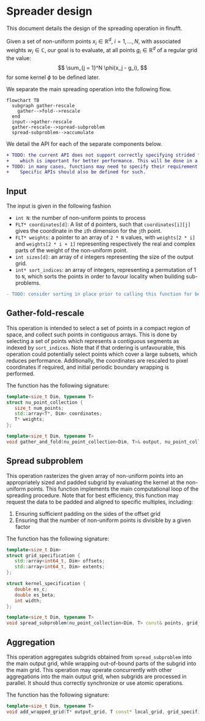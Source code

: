 # Spreader design

This document details the design of the spreading operation in finufft.

Given a set of non-uniform points $x_i \in \mathbb{R}^d$, $i = 1, \dotsc, N$,
with associated weights $w_i \in \mathbb{C}$,
our goal is to evaluate, at all points $g_i \in \mathbb{R}^d$ of a regular grid
the value:
$$ \sum_{j = 1}^N \phi(x_j - g_i), $$
for some kernel $\phi$ to be defined later.

We separate the main spreading operation into the following flow.
```mermaid
flowchart TB
  subgraph gather-rescale
    gather-->fold-->rescale
  end
  input-->gather-rescale
  gather-rescale-->spread-subproblem
  spread-subproblem-->accumulate
```
We detail the API for each of the separate components below.

```diff
+ TODO: the current API does not support correctly specifying strided formats for multi-dimensional inputs
+    which is important for better performance. This will be done in a second stage.
+ TODO: in many cases, functions may need to specify their requirement in terms of padding / alignment.
+    Specific APIs should also be defined for such.
```

## Input

The input is given in the following fashion
- `int N`: the number of non-uniform points to process
- `FLT* coordinates[d]`: A list of d pointers, such that `coordinates[i][j]`
   gives the coordinate in the `i`th dimension for the `j`th point.
- `FLT* weights`: a pointer to an array of `2 * N` values, with `weights[2 * i]` and `weights[2 * i + 1]`
   representing respectively the real and complex parts of the weight of the non-uniform point.
- `int sizes[d]`: an array of `d` integers representing the size of the output grid.
- `int* sort_indices`: an array of integers, representing a permutation of 1 to `N`, which sorts the points
   in order to favour locality when building sub-problems.
```diff
- TODO: consider sorting in place prior to calling this function for better performance
```

## Gather-fold-rescale

This operation is intended to select a set of points in a compact region of space,
and collect such points in contiguous arrays.
This is done by selecting a set of points which represents a contiguous segments as indexed by `sort_indices`.
Note that if that ordering is unfavourable, this operation could potentially select points which cover a large subsets,
which reduces performance.
Additionally, the coordinates are rescaled to pixel coordinates if required, and initial
periodic boundary wrapping is performed.

The function has the following signature:
```c++
template<size_t Dim, typename T>
struct nu_point_collection {
   size_t num_points;
   std::array<T*, Dim> coordinates;
   T* weights;
};

template<size_t Dim, typename T>
void gather_and_fold(nu_point_collection<Dim, T>& output, nu_point_collection<Dim, T>& input, int const* sort_indices);
```

## Spread subproblem

This operation rasterizes the given array of non-uniform points into an appropriately sized and
padded subgrid by evaluating the kernel at the non-uniform points.
This function implements the main computational loop of the spreading procedure.
Note that for best efficiency, this function may request the data to be padded and aligned to specific multiples,
including:
1. Ensuring sufficient padding on the sides of the offset grid
2. Ensuring that the number of non-uniform points is divisible by a given factor

The function has the following signature:
```c++
template<size_t Dim>
struct grid_specification {
   std::array<int64_t, Dim> offsets;
   std::array<int64_t, Dim> extents;
};

struct kernel_specification {
   double es_c;
   double es_beta;
   int width;
};

template<size_t Dim, typename T>
void spread_subproblem(nu_point_collection<Dim, T> const& points, grid_specification<T> const& grid, T* output, kernel_specification const& kernel);
```

## Aggregation

This operation aggregates subgrids obtained from `spread_subproblem` into the main output grid, while wrapping out-of-bound parts
of the subgrid into the main grid.
This operation may operate concurrently with other aggregations into the main output grid, when subgrids are processed in parallel.
It should thus correctly synchronize or use atomic operations.

The function has the following signature:
```c++
template<size_t Dim, typename T>
void add_wrapped_grid(T* output_grid, T const* local_grid, grid_specification const& local_grid_specification, std::array<size_t, Dim> output_grid_size);
```

